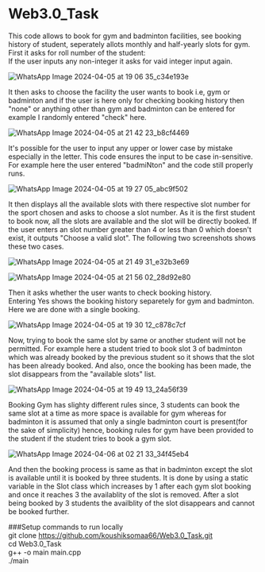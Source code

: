 # Web3.0_Task
This code allows to book for gym and badminton facilities, see booking history of student, seperately allots monthly and half-yearly slots for gym.<br>
First it asks for roll number of the student:<br>
If the user inputs any non-integer it asks for vaid integer input again.<br>

![WhatsApp Image 2024-04-05 at 19 06 35_c34e193e](https://github.com/koushiksoma66/Web3.0_Task/assets/166048906/8e654789-9b03-47bf-9643-4b4d0074fd93)

It then asks to choose the facility the user wants to book i.e, gym or badminton and if the user is here only for checking booking history then "none" or anything other than gym and badminton can be entered for example I randomly entered "check" here.<br>

![WhatsApp Image 2024-04-05 at 21 42 23_b8cf4469](https://github.com/koushiksoma66/Web3.0_Task/assets/166048906/3d56eef4-a18f-4d4f-8d21-45fda692606c)

It's possible for the user to input any upper or lower case by mistake especially in the letter. This code ensures the input to be case in-sensitive. For example here the user entered "badmiNton" and the code still properly runs.<br>

![WhatsApp Image 2024-04-05 at 19 27 05_abc9f502](https://github.com/koushiksoma66/Web3.0_Task/assets/166048906/67547a38-1568-4cd3-812d-0e07d761a73b)

It then displays all the available slots with there respective slot number for the sport chosen and asks to choose a slot number. As it is the first student to book now, all the slots are available and the slot will be directly booked. If the user enters an slot number greater than 4 or less than 0 which doesn't exist, it outputs "Choose a valid slot". The following two screenshots shows these two cases.<br>

![WhatsApp Image 2024-04-05 at 21 49 31_e32b3e69](https://github.com/koushiksoma66/Web3.0_Task/assets/166048906/27380716-2a63-40a8-848e-986865359984)

![WhatsApp Image 2024-04-05 at 21 56 02_28d92e80](https://github.com/koushiksoma66/Web3.0_Task/assets/166048906/7143ccb0-3c11-484a-aa6b-03543765dd77)

Then it asks whether the user wants to check booking history.<br>
Entering Yes shows the booking history separetely for gym and badminton.<br>
Here we are done with a single booking.

![WhatsApp Image 2024-04-05 at 19 30 12_c878c7cf](https://github.com/koushiksoma66/Web3.0_Task/assets/166048906/7f20630b-4c7f-489e-a696-67290eee3ee0)

Now, trying to book the same slot by same or another student will not be permitted. For example here a student tried to book slot 3 of badminton which was already booked by the previous student so it shows that the slot has been already booked. And also, once the booking has been made, the slot disappears from the "available slots" list.

![WhatsApp Image 2024-04-05 at 19 49 13_24a56f39](https://github.com/koushiksoma66/Web3.0_Task/assets/166048906/dff69a89-e6af-49e7-9a1a-18a473f370d1)

Booking Gym has slighty different rules since, 3 students can book the same slot at a time as more space is available for gym whereas for badminton it is assumed that only a single badminton court is present(for the sake of simplicity) hence, booking rules for gym have been provided to the student if the student tries to book a gym slot.

![WhatsApp Image 2024-04-06 at 02 21 33_34f45eb4](https://github.com/koushiksoma66/Web3.0_Task/assets/166048906/b1703972-0f4e-42e0-9e16-50cf15a1f920)

And then the booking process is same as that in badminton except the slot is available until it is booked by three students. It is done by using a static variable in the Slot class which increases by 1 after each gym slot booking and once it reaches 3 the availablity of the slot is removed. After a slot being booked by 3 students the availblity of the slot disappears and cannot be booked further.

###Setup commands to run locally<br>
git clone https://github.com/koushiksomaa66/Web3.0_Task.git <br>
cd Web3.0_Task <br>
g++ -o main main.cpp <br>
./main <br>

